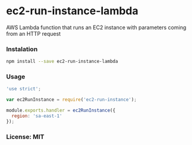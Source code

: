 # ec2-run-instance-lambda
AWS Lambda function that runs an EC2 instance with parameters coming from an HTTP request

### Instalation

```bash
npm install --save ec2-run-instance-lambda
```

### Usage

```javascript
'use strict';

var ec2RunInstance = require('ec2-run-instance');

module.exports.handler = ec2RunInstance({
  region: 'sa-east-1'
});
```

### License: MIT
